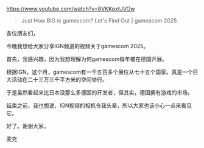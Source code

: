 https://www.youtube.com/watch?v=8VKKpxtJVOw

> Just How BIG is gamescom? Let's Find Out | gamescom 2025

各位朋友们，

今晚我想给大家分享IGN频道的视频关于gamescom 2025。

首先，我感兴趣，因为我想理解为何gamescom每年被在德国开展。

根据IGN，这个月，gamescom有一千五百多个展位从七十五个国家。真是一个巨大活动在二十三万三千平方米的空间举行。

于是虽然看起来比日本没那么多德国的开发者，但其实，德国拥有游戏的市场。

结束之前，我也想说，IGN视频的相机令我头晕，所以大家也该小心一点来看见它。

好了。谢谢大家。

麦克
